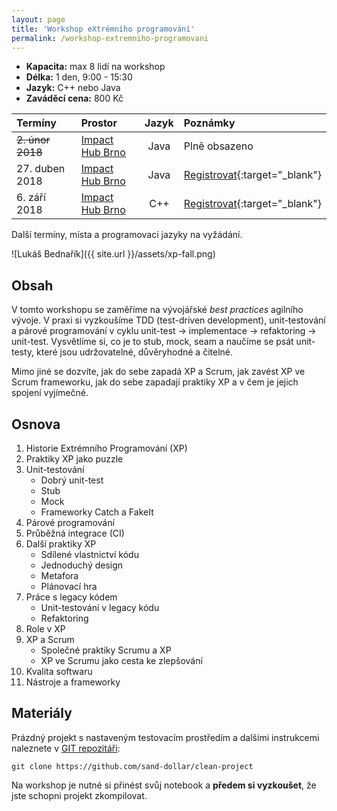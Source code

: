 ```yaml
---
layout: page
title: 'Workshop eXtrémního programování'
permalink: /workshop-extremniho-programovani
---
```


- **Kapacita:** max 8 lidí na workshop
- **Délka:** 1 den, 9:00 - 15:30
- **Jazyk:** C++ nebo Java
- **Zaváděcí cena:** 800 Kč

| Termíny                  | Prostor                                       | Jazyk | Poznámky      |
|:------------------------ |:--------------------------------------------- |:-----:|:--------------|
| ~~2. únor 2018~~         | [Impact Hub Brno](https://www.hubbrno.cz/en/) | Java  | Plně obsazeno |
| 27. duben 2018           | [Impact Hub Brno](https://www.hubbrno.cz/en/) | Java  | [Registrovat](https://goo.gl/forms/1OPsuwd5m570Erwu2){:target="_blank"} |
| 6. září 2018             | [Impact Hub Brno](https://www.hubbrno.cz/en/) | C++   | [Registrovat](https://goo.gl/forms/1OPsuwd5m570Erwu2){:target="_blank"} |

Další termíny, místa a programovací jazyky na vyžádání.

![Lukáš Bednařík]({{ site.url }}/assets/xp-fall.png)

## Obsah

V tomto workshopu se zaměříme na vývojářské *best practices* agilního vývoje.
V praxi si vyzkoušíme TDD (test-driven development), unit-testování a párové programování
v cyklu unit-test &rarr; implementace &rarr; refaktoring &rarr; unit-test. Vysvětlíme si,
co je to stub, mock, seam a naučíme se psát unit-testy, které jsou udržovatelné,
důvěryhodné a čitelné.

Mimo jiné se dozvíte, jak do sebe zapadá XP a Scrum, jak zavést XP ve Scrum frameworku,
jak do sebe zapadají praktiky XP a v čem je jejich spojení vyjímečné.

## Osnova

1. Historie Extrémního Programování (XP)
1. Praktiky XP jako puzzle
1. Unit-testování
     - Dobrý unit-test
     - Stub
     - Mock
     - Frameworky Catch a FakeIt
1. Párové programování
1. Průběžná integrace (CI)
1. Další praktiky XP
   - Sdílené vlastnictví kódu
   - Jednoduchý design
   - Metafora
   - Plánovací hra
1. Práce s legacy kódem
   - Unit-testování v legacy kódu
   - Refaktoring
1. Role v XP
1. XP a Scrum
   - Společné praktiky Scrumu a XP
   - XP ve Scrumu jako cesta ke zlepšování
1. Kvalita softwaru
1. Nástroje a frameworky

## Materiály

Prázdný projekt s nastaveným testovacím prostředím a dalšími instrukcemi naleznete v [GIT repozitáři](https://github.com/sand-dollar/clean-project):

```
git clone https://github.com/sand-dollar/clean-project
```

Na workshop je nutné si přinést svůj notebook a **předem si vyzkoušet**, že jste schopni projekt zkompilovat.
